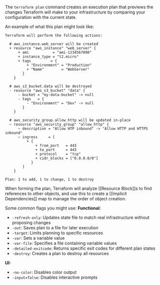 The `terraform plan` command creates an execution plan that previews the changes Terraform will make to your infrastructure by comparing your configuration with the current state.

An example of what this plan might look like:
```
Terraform will perform the following actions:

  # aws_instance.web_server will be created
  + resource "aws_instance" "web_server" {
      + ami           = "ami-1234567890"
      + instance_type = "t2.micro"
      + tags         = {
          + "Environment" = "Production"
          + "Name"        = "WebServer"
        }
    }

  # aws_s3_bucket.data will be destroyed
  - resource "aws_s3_bucket" "data" {
      - bucket = "my-data-bucket" -> null
      - tags   = {
          - "Environment" = "Dev" -> null
        }
    }

  # aws_security_group.allow_http will be updated in-place
  ~ resource "aws_security_group" "allow_http" {
      ~ description = "Allow HTP inbound" -> "Allow HTTP and HTTPS inbound"
      ~ ingress     = [
          + {
              + from_port   = 443
              + to_port     = 443
              + protocol    = "tcp"
              + cidr_blocks = ["0.0.0.0/0"]
            }
        ]
    }

Plan: 1 to add, 1 to change, 1 to destroy

```

When forming the plan, Terraform will analyze [[Resource Block]]s to find references to other objects, and use this to create a [[Implicit Dependencies]] map to manage the order of object creation.

Some common flags you might use:
**Functional:**
- `-refresh-only`: Updates state file to match real infrastructure without proposing changes
- `-out`: Saves plan to a file for later execution
- `-target`: Limits planning to specific resources
- `-var`: Sets a variable value
- `-var-file`: Specifies a file containing variable values
- `-detailed-exitcode`: Returns specific exit codes for different plan states
- `-destroy`: Creates a plan to destroy all resources

**UI:**
- `-no-color`: Disables color output
- `-input=false`: Disables interactive prompts
